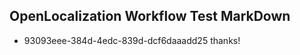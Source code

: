 ## OpenLocalization Workflow Test MarkDown

* 93093eee-384d-4edc-839d-dcf6daaadd25 
thanks!



<!--HONumber=Feb16_HO3-->
